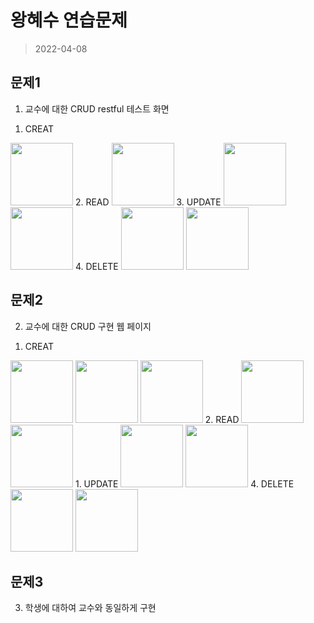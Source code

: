 # 왕혜수 연습문제 

> 2022-04-08 

## 문제1
1) 교수에 대한 CRUD restful 테스트 화면
1. CREAT
<img src="./1.png"  width="100">
2. READ
<img src="./2.png"  width="100">
3. UPDATE
<img src="./3.png"  width="100">
<img src="./4.png"  width="100">
4. DELETE
<img src="./5.png"  width="100">
<img src="./6.png"  width="100">




## 문제2
2) 교수에 대한 CRUD 구현 웹 페이지
1. CREAT
<img src="./23.png"  width="100">
<img src="./24.png"  width="100">
<img src="./244.png"  width="100">
2. READ
<img src="./244.png"  width="100">
<img src="./25.png"  width="100">
1. UPDATE
<img src="./26.png"  width="100">
<img src="./27.png"  width="100">
4. DELETE
<img src="./27.png"  width="100">
<img src="./28.png"  width="100">

## 문제3
3) 학생에 대하여 교수와 동일하게 구현

